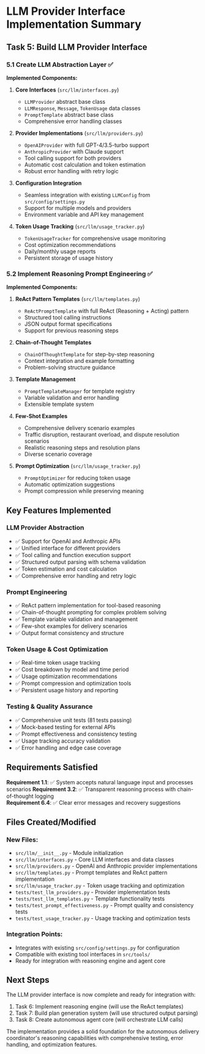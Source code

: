 # LLM Provider Interface Implementation Summary

## Task 5: Build LLM Provider Interface

### 5.1 Create LLM Abstraction Layer ✅

**Implemented Components:**

1. **Core Interfaces** (`src/llm/interfaces.py`)
   - `LLMProvider` abstract base class
   - `LLMResponse`, `Message`, `TokenUsage` data classes
   - `PromptTemplate` abstract base class
   - Comprehensive error handling classes

2. **Provider Implementations** (`src/llm/providers.py`)
   - `OpenAIProvider` with full GPT-4/3.5-turbo support
   - `AnthropicProvider` with Claude support
   - Tool calling support for both providers
   - Automatic cost calculation and token estimation
   - Robust error handling with retry logic

3. **Configuration Integration** 
   - Seamless integration with existing `LLMConfig` from `src/config/settings.py`
   - Support for multiple models and providers
   - Environment variable and API key management

4. **Token Usage Tracking** (`src/llm/usage_tracker.py`)
   - `TokenUsageTracker` for comprehensive usage monitoring
   - Cost optimization recommendations
   - Daily/monthly usage reports
   - Persistent storage of usage history

### 5.2 Implement Reasoning Prompt Engineering ✅

**Implemented Components:**

1. **ReAct Pattern Templates** (`src/llm/templates.py`)
   - `ReActPromptTemplate` with full ReAct (Reasoning + Acting) pattern
   - Structured tool calling instructions
   - JSON output format specifications
   - Support for previous reasoning steps

2. **Chain-of-Thought Templates**
   - `ChainOfThoughtTemplate` for step-by-step reasoning
   - Context integration and example formatting
   - Problem-solving structure guidance

3. **Template Management**
   - `PromptTemplateManager` for template registry
   - Variable validation and error handling
   - Extensible template system

4. **Few-Shot Examples**
   - Comprehensive delivery scenario examples
   - Traffic disruption, restaurant overload, and dispute resolution scenarios
   - Realistic reasoning steps and resolution plans
   - Diverse scenario coverage

5. **Prompt Optimization** (`src/llm/usage_tracker.py`)
   - `PromptOptimizer` for reducing token usage
   - Automatic optimization suggestions
   - Prompt compression while preserving meaning

## Key Features Implemented

### LLM Provider Abstraction
- ✅ Support for OpenAI and Anthropic APIs
- ✅ Unified interface for different providers
- ✅ Tool calling and function execution support
- ✅ Structured output parsing with schema validation
- ✅ Token estimation and cost calculation
- ✅ Comprehensive error handling and retry logic

### Prompt Engineering
- ✅ ReAct pattern implementation for tool-based reasoning
- ✅ Chain-of-thought prompting for complex problem solving
- ✅ Template variable validation and management
- ✅ Few-shot examples for delivery scenarios
- ✅ Output format consistency and structure

### Token Usage & Cost Optimization
- ✅ Real-time token usage tracking
- ✅ Cost breakdown by model and time period
- ✅ Usage optimization recommendations
- ✅ Prompt compression and optimization tools
- ✅ Persistent usage history and reporting

### Testing & Quality Assurance
- ✅ Comprehensive unit tests (81 tests passing)
- ✅ Mock-based testing for external APIs
- ✅ Prompt effectiveness and consistency testing
- ✅ Usage tracking accuracy validation
- ✅ Error handling and edge case coverage

## Requirements Satisfied

**Requirement 1.1**: ✅ System accepts natural language input and processes scenarios
**Requirement 3.2**: ✅ Transparent reasoning process with chain-of-thought logging  
**Requirement 6.4**: ✅ Clear error messages and recovery suggestions

## Files Created/Modified

### New Files:
- `src/llm/__init__.py` - Module initialization
- `src/llm/interfaces.py` - Core LLM interfaces and data classes
- `src/llm/providers.py` - OpenAI and Anthropic provider implementations
- `src/llm/templates.py` - Prompt templates and ReAct pattern implementation
- `src/llm/usage_tracker.py` - Token usage tracking and optimization
- `tests/test_llm_providers.py` - Provider implementation tests
- `tests/test_llm_templates.py` - Template functionality tests
- `tests/test_prompt_effectiveness.py` - Prompt quality and consistency tests
- `tests/test_usage_tracker.py` - Usage tracking and optimization tests

### Integration Points:
- Integrates with existing `src/config/settings.py` for configuration
- Compatible with existing tool interfaces in `src/tools/`
- Ready for integration with reasoning engine and agent core

## Next Steps

The LLM provider interface is now complete and ready for integration with:
1. Task 6: Implement reasoning engine (will use the ReAct templates)
2. Task 7: Build plan generation system (will use structured output parsing)
3. Task 8: Create autonomous agent core (will orchestrate LLM calls)

The implementation provides a solid foundation for the autonomous delivery coordinator's reasoning capabilities with comprehensive testing, error handling, and optimization features.